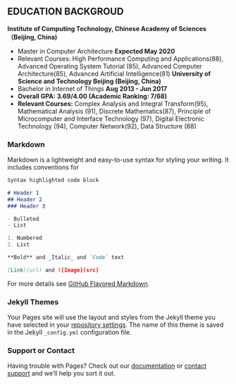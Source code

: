 ## EDUCATION BACKGROUD
**Institute of Computing Technology, Chinese Academy of Sciences （Beijing, China)**
* Master in Computer Architecture                  **Expected May 2020**
* Relevant Courses: High Performance Computing and Applications(88), Advanced Operating System Tutorial (85), Advanced Computer
Architecture(85), Advanced Artificial Intelligence(81)
**University of Science and Technology Beijing                     (Beijing, China)**
* Bachelor in Internet of Things                   **Aug 2013 - Jun 2017**
* **Overall GPA: 3.69/4.00 (Academic Ranking: 7/68)**
* **Relevant Courses:** Complex Analysis and Integral Transform(95), Mathematical Analysis (91), Discrete Mathematics(87), Principle of
Microcomputer and Interface Technology (97), Digital Electronic Technology (94), Computer Network(92), Data Structure (88)

### Markdown

Markdown is a lightweight and easy-to-use syntax for styling your writing. It includes conventions for

```markdown
Syntax highlighted code block

# Header 1
## Header 2
### Header 3

- Bulleted
- List

1. Numbered
2. List

**Bold** and _Italic_ and `Code` text

[Link](url) and ![Image](src)
```

For more details see [GitHub Flavored Markdown](https://guides.github.com/features/mastering-markdown/).

### Jekyll Themes

Your Pages site will use the layout and styles from the Jekyll theme you have selected in your [repository settings](https://github.com/lwiser/longtan.github.io/settings). The name of this theme is saved in the Jekyll `_config.yml` configuration file.

### Support or Contact

Having trouble with Pages? Check out our [documentation](https://help.github.com/categories/github-pages-basics/) or [contact support](https://github.com/contact) and we’ll help you sort it out.
